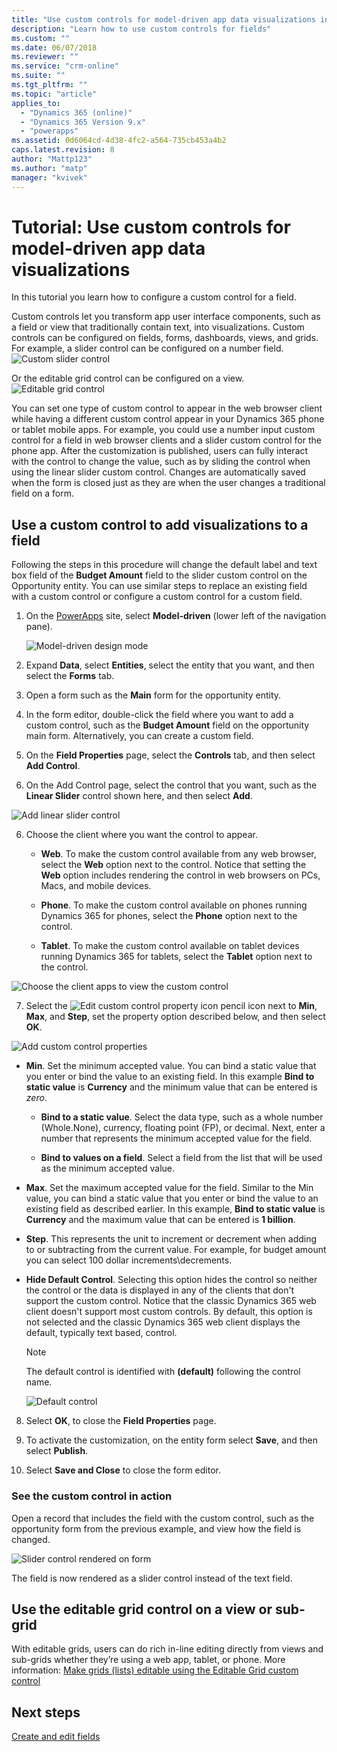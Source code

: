 ```yaml
---
title: "Use custom controls for model-driven app data visualizations in PowerApps | MicrosoftDocs"
description: "Learn how to use custom controls for fields"
ms.custom: ""
ms.date: 06/07/2018
ms.reviewer: ""
ms.service: "crm-online"
ms.suite: ""
ms.tgt_pltfrm: ""
ms.topic: "article"
applies_to: 
  - "Dynamics 365 (online)"
  - "Dynamics 365 Version 9.x"
  - "powerapps"
ms.assetid: 0d6064cd-4d38-4fc2-a564-735cb453a4b2
caps.latest.revision: 8
author: "Mattp123"
ms.author: "matp"
manager: "kvivek"
---
```

# Tutorial: Use custom controls for model-driven app data visualizations

In this tutorial you learn how to configure a custom control for a field. 

Custom controls let you transform app user interface components, such as a field or view that traditionally contain text, into visualizations. Custom controls can be configured on fields, forms, dashboards, views, and grids. 
For example, a slider control can be configured on a number field.
   ![Custom slider control](media/slider-control.PNG "Slider control for a field")

Or the editable grid control can be configured on a view. 
   ![Editable grid control](media/editable-grid-example.png)

You can set one type of custom control to appear in the web browser client while having a different custom control appear in your Dynamics 365 phone or  tablet mobile apps. For example, you could use a number input custom control for a field in web browser clients and a slider custom control for the phone app. After the customization is published, users can fully interact with the control to change the value, such as by sliding the control when using the linear slider custom control. Changes are automatically saved when the form is closed just as they are when the user changes a traditional  field on a form.  
  
## Use a custom control to add visualizations to a field  
 Following the steps in this procedure will change the default label and text box field  of the **Budget Amount** field to the slider custom control on the Opportunity entity. You can use similar steps to replace an existing field with a custom control or configure a custom control for a custom field.  
  
1.  On the [PowerApps](https://web.powerapps.com) site, select **Model-driven** (lower left of the navigation pane).  

     ![Model-driven design mode](media/model-driven-switch.png)

2.  Expand **Data**, select **Entities**, select the entity that you want, and then select the **Forms** tab.  
  
2.  Open a form such as the **Main** form for the opportunity entity. 
  
3.  In the form editor, double-click the field where you want to add a custom control, such as the **Budget Amount** field on the opportunity main form. Alternatively, you can create a custom field. 
  
4.  On the **Field Properties** page, select the **Controls** tab, and then select **Add Control**.  
  
5.  On the Add Control page, select the control that you want, such as the **Linear Slider** control shown here, and then select **Add**.  
  
   ![Add linear slider control](media/add-slider.PNG "Add linear slider control")  
  
6.  Choose the client where you want the control to appear.  
  
    - **Web**. To make the custom control available from any web browser, select the **Web** option next to the control. Notice that setting the **Web** option includes rendering the control in web browsers on PCs, Macs, and mobile devices.  
  
    - **Phone**. To make the custom control available on phones running Dynamics 365 for phones, select the **Phone** option next to the control.  
  
    - **Tablet**. To make the custom control available on tablet devices running Dynamics 365 for tablets, select the **Tablet** option next to the control.  
  
   ![Choose the client apps to view the custom control](media/choose-client.png "Choose the client apps to view the custom control")  
  
7.  Select the ![Edit custom control property icon](media/ccf-pencil-icon.png "Edit custom control property icon") pencil icon next to **Min**, **Max**, and **Step**, set the property option described below, and then select **OK**.  
  
   ![Add custom control properties](media/ccf-add-properties.png "Add custom control properties")
  
   - **Min**. Set the minimum accepted value. You can bind a static value that you enter or bind the value to an existing field. In this example **Bind to static value** is **Currency** and the minimum value that can be entered is *zero*.  
  
       - **Bind to a static value**. Select the data type, such as a whole number (Whole.None), currency, floating point (FP), or decimal. Next, enter a number that represents the minimum accepted value for the field.  
  
       - **Bind to values on a field**. Select a field from the list that will be used as the minimum accepted value.  
  
   - **Max**. Set the maximum accepted value for the field. Similar to the Min value, you can bind a static value that you enter or bind the value to an existing field as described earlier. In this example, **Bind to static value** is **Currency** and the maximum value that can be entered is **1 billion**.  
  
   - **Step**. This represents the unit to increment or decrement when adding to or subtracting from  the current value. For example, for budget amount you can select 100 dollar increments\decrements.  
  
   - **Hide Default Control**. Selecting this option hides the control so neither the control or the data is displayed in any of the clients that don't support the custom control. Notice that  the classic Dynamics 365 web client doesn't support most custom controls. By default, this option is not selected and the classic Dynamics 365 web client displays the default, typically text based, control.  
  
       > [!NOTE]
       >  The default control is identified with **(default)** following the control name.  
       >   
       > ![Default control](media/default-control.png "Default control")  
  
8.  Select **OK**, to close the **Field Properties** page.  
  
9. To activate the customization, on the entity form select **Save**, and then select **Publish**.  
  
10. Select **Save and Close** to close the form editor.  
  
### See the custom control in action  
 Open a record that includes the field with the custom control, such as the opportunity form from the previous example, and view how the field is changed.  
  
   ![Slider control rendered on form](media/slider-control.PNG "Slider control rendered on form")  
  
 The field is now rendered as a slider control instead of the text field. 

## Use the editable grid control on a view or sub-grid

With editable grids, users can do rich in-line editing directly from views and sub-grids whether they’re using a web app, tablet, or phone. More information: [Make grids (lists) editable using the Editable Grid custom control](make-grids-lists-editable-custom-control.md) 
  
## Next steps  
[Create and edit fields](../common-data-service/create-edit-fields.md)
